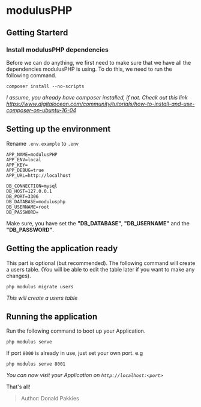 # modulusPHP

## Getting Starterd

### Install modulusPHP dependencies

Before we can do anything, we first need to make sure that we have all the dependencies modulusPHP is using. To do this, we need to run the following command.

```
composer install --no-scripts
```

*I assume, you already have composer installed, if not. Check out this link https://www.digitalocean.com/community/tutorials/how-to-install-and-use-composer-on-ubuntu-16-04*

## Setting up the environment

Rename `.env.example` to `.env`

```
APP_NAME=modulusPHP
APP_ENV=local
APP_KEY=
APP_DEBUG=true
APP_URL=http://localhost

DB_CONNECTION=mysql
DB_HOST=127.0.0.1
DB_PORT=3306
DB_DATABASE=modulusphp
DB_USERNAME=root
DB_PASSWORD=
```

Make sure, you have set the **"DB_DATABASE"**, **"DB_USERNAME"** and the **"DB_PASSWORD"**.

## Getting the application ready

This part is optional (but recommended). The following command will create a users table. (You will be able to edit the table later if you want to make any changes).

```
php modulus migrate users
```

*This will create a users table*

## Running the application

Run the following command to boot up your Application.

```
php modulus serve
```

If port `8000` is already in use, just set your own port. e.g

```
php modulus serve 8001
```

*You can now visit your Application on `http://localhost:<port>`*


That's all!

> Author: Donald Pakkies